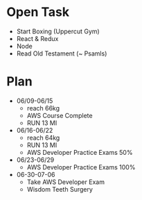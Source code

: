 # Open Task
* Start Boxing (Uppercut Gym)
* React & Redux
* Node
* Read Old Testament (~ Psamls)

# Plan
* 06/09-06/15
  * reach 66kg
  * AWS Course Complete
  * RUN 13 MI
* 06/16-06/22
  * reach 64kg
  * RUN 13 MI
  * AWS Developer Practice Exams 50%
* 06/23-06/29
  * AWS Developer Practice Exams 100%
* 06-30-07-06
  * Take AWS Developer Exam
  * Wisdom Teeth Surgery

